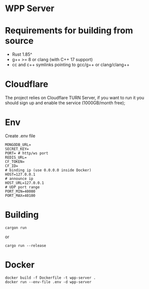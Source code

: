 
# WPP Server

# Requirements for building from source
- Rust 1.85^
- g++ >= 8 or clang (with C++ 17 support)
- cc and c++ symlinks pointing to gcc/g++ or clang/clang++

# Cloudflare

The project relies on Cloudflare TURN Server, if you want to run it you should sign up and enable the service (1000GB/month free);

# Env

Create .env file

```shell
MONGODB_URL=
SECRET_KEY=
PORT= # http/ws port
REDIS_URL=
CF_TOKEN=
CF_ID=
# binding ip (use 0.0.0.0 inside Docker)
HOST=127.0.0.1
# announce ip
HOST_URL=127.0.0.1
# UDP port range
PORT_MIN=40000
PORT_MAX=40100
```

# Building

`cargon run`

or

`cargo run --release`

# Docker

```shell
docker build -f Dockerfile -t wpp-server .
docker run --env-file .env -d wpp-server
```
